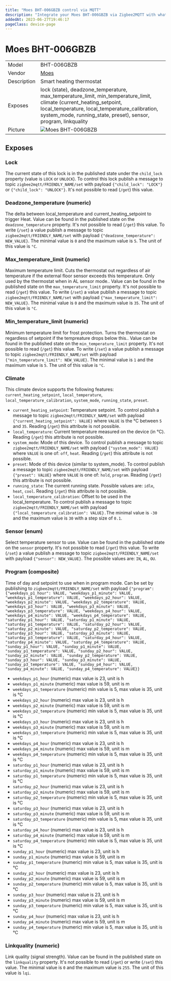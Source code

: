 ```yaml
---
title: "Moes BHT-006GBZB control via MQTT"
description: "Integrate your Moes BHT-006GBZB via Zigbee2MQTT with whatever smart home infrastructure you are using without the vendor's bridge or gateway."
addedAt: 2023-06-27T19:46:17
pageClass: device-page
---
```


<!-- !!!! -->
<!-- ATTENTION: This file is auto-generated through docgen! -->
<!-- You can only edit the "Notes"-Section between the two comment lines "Notes BEGIN" and "Notes END". -->
<!-- Do not use h1 or h2 heading within "## Notes"-Section. -->
<!-- !!!! -->

# Moes BHT-006GBZB

|     |     |
|-----|-----|
| Model | BHT-006GBZB  |
| Vendor  | [Moes](/supported-devices/#v=Moes)  |
| Description | Smart heating thermostat |
| Exposes | lock (state), deadzone_temperature, max_temperature_limit, min_temperature_limit, climate (current_heating_setpoint, local_temperature, local_temperature_calibration, system_mode, running_state, preset), sensor, program, linkquality |
| Picture | ![Moes BHT-006GBZB](https://www.zigbee2mqtt.io/images/devices/BHT-006GBZB.jpg) |


<!-- Notes BEGIN: You can edit here. Add "## Notes" headline if not already present. -->


<!-- Notes END: Do not edit below this line -->




## Exposes

### Lock 
The current state of this lock is in the published state under the `child_lock` property (value is `LOCK` or `UNLOCK`).
To control this lock publish a message to topic `zigbee2mqtt/FRIENDLY_NAME/set` with payload `{"child_lock": "LOCK"}` or `{"child_lock": "UNLOCK"}`.
It's not possible to read (`/get`) this value.

### Deadzone_temperature (numeric)
The delta between local_temperature and current_heating_setpoint to trigger Heat.
Value can be found in the published state on the `deadzone_temperature` property.
It's not possible to read (`/get`) this value.
To write (`/set`) a value publish a message to topic `zigbee2mqtt/FRIENDLY_NAME/set` with payload `{"deadzone_temperature": NEW_VALUE}`.
The minimal value is `0` and the maximum value is `5`.
The unit of this value is `°C`.

### Max_temperature_limit (numeric)
Maximum temperature limit. Cuts the thermostat out regardless of air temperature if the external floor sensor exceeds this temperature. Only used by the thermostat when in AL sensor mode..
Value can be found in the published state on the `max_temperature_limit` property.
It's not possible to read (`/get`) this value.
To write (`/set`) a value publish a message to topic `zigbee2mqtt/FRIENDLY_NAME/set` with payload `{"max_temperature_limit": NEW_VALUE}`.
The minimal value is `0` and the maximum value is `35`.
The unit of this value is `°C`.

### Min_temperature_limit (numeric)
Minimum temperature limit for frost protection. Turns the thermostat on regardless of setpoint if the tempreature drops below this..
Value can be found in the published state on the `min_temperature_limit` property.
It's not possible to read (`/get`) this value.
To write (`/set`) a value publish a message to topic `zigbee2mqtt/FRIENDLY_NAME/set` with payload `{"min_temperature_limit": NEW_VALUE}`.
The minimal value is `1` and the maximum value is `5`.
The unit of this value is `°C`.

### Climate 
This climate device supports the following features: `current_heating_setpoint`, `local_temperature`, `local_temperature_calibration`, `system_mode`, `running_state`, `preset`.
- `current_heating_setpoint`: Temperature setpoint. To control publish a message to topic `zigbee2mqtt/FRIENDLY_NAME/set` with payload `{"current_heating_setpoint": VALUE}` where `VALUE` is the °C between `5` and `35`. Reading (`/get`) this attribute is not possible.
- `local_temperature`: Current temperature measured on the device (in °C). Reading (`/get`) this attribute is not possible.
- `system_mode`: Mode of this device. To control publish a message to topic `zigbee2mqtt/FRIENDLY_NAME/set` with payload `{"system_mode": VALUE}` where `VALUE` is one of: `off`, `heat`. Reading (`/get`) this attribute is not possible.
- `preset`: Mode of this device (similar to system_mode). To control publish a message to topic `zigbee2mqtt/FRIENDLY_NAME/set` with payload `{"preset": VALUE}` where `VALUE` is one of: `hold`, `program`. Reading (`/get`) this attribute is not possible.
- `running_state`: The current running state. Possible values are: `idle`, `heat`, `cool`. Reading (`/get`) this attribute is not possible.
- `local_temperature_calibration`: Offset to be used in the local_temperature. To control publish a message to topic `zigbee2mqtt/FRIENDLY_NAME/set` with payload `{"local_temperature_calibration": VALUE}.`The minimal value is `-30` and the maximum value is `30` with a step size of `0.1`.

### Sensor (enum)
Select temperature sensor to use.
Value can be found in the published state on the `sensor` property.
It's not possible to read (`/get`) this value.
To write (`/set`) a value publish a message to topic `zigbee2mqtt/FRIENDLY_NAME/set` with payload `{"sensor": NEW_VALUE}`.
The possible values are: `IN`, `AL`, `OU`.

### Program (composite)
Time of day and setpoint to use when in program mode.
Can be set by publishing to `zigbee2mqtt/FRIENDLY_NAME/set` with payload `{"program": {"weekdays_p1_hour": VALUE, "weekdays_p1_minute": VALUE, "weekdays_p1_temperature": VALUE, "weekdays_p2_hour": VALUE, "weekdays_p2_minute": VALUE, "weekdays_p2_temperature": VALUE, "weekdays_p3_hour": VALUE, "weekdays_p3_minute": VALUE, "weekdays_p3_temperature": VALUE, "weekdays_p4_hour": VALUE, "weekdays_p4_minute": VALUE, "weekdays_p4_temperature": VALUE, "saturday_p1_hour": VALUE, "saturday_p1_minute": VALUE, "saturday_p1_temperature": VALUE, "saturday_p2_hour": VALUE, "saturday_p2_minute": VALUE, "saturday_p2_temperature": VALUE, "saturday_p3_hour": VALUE, "saturday_p3_minute": VALUE, "saturday_p3_temperature": VALUE, "saturday_p4_hour": VALUE, "saturday_p4_minute": VALUE, "saturday_p4_temperature": VALUE, "sunday_p1_hour": VALUE, "sunday_p1_minute": VALUE, "sunday_p1_temperature": VALUE, "sunday_p2_hour": VALUE, "sunday_p2_minute": VALUE, "sunday_p2_temperature": VALUE, "sunday_p3_hour": VALUE, "sunday_p3_minute": VALUE, "sunday_p3_temperature": VALUE, "sunday_p4_hour": VALUE, "sunday_p4_minute": VALUE, "sunday_p4_temperature": VALUE}}`
- `weekdays_p1_hour` (numeric) max value is 23, unit is h
- `weekdays_p1_minute` (numeric) max value is 59, unit is m
- `weekdays_p1_temperature` (numeric) min value is 5, max value is 35, unit is °C
- `weekdays_p2_hour` (numeric) max value is 23, unit is h
- `weekdays_p2_minute` (numeric) max value is 59, unit is m
- `weekdays_p2_temperature` (numeric) min value is 5, max value is 35, unit is °C
- `weekdays_p3_hour` (numeric) max value is 23, unit is h
- `weekdays_p3_minute` (numeric) max value is 59, unit is m
- `weekdays_p3_temperature` (numeric) min value is 5, max value is 35, unit is °C
- `weekdays_p4_hour` (numeric) max value is 23, unit is h
- `weekdays_p4_minute` (numeric) max value is 59, unit is m
- `weekdays_p4_temperature` (numeric) min value is 5, max value is 35, unit is °C
- `saturday_p1_hour` (numeric) max value is 23, unit is h
- `saturday_p1_minute` (numeric) max value is 59, unit is m
- `saturday_p1_temperature` (numeric) min value is 5, max value is 35, unit is °C
- `saturday_p2_hour` (numeric) max value is 23, unit is h
- `saturday_p2_minute` (numeric) max value is 59, unit is m
- `saturday_p2_temperature` (numeric) min value is 5, max value is 35, unit is °C
- `saturday_p3_hour` (numeric) max value is 23, unit is h
- `saturday_p3_minute` (numeric) max value is 59, unit is m
- `saturday_p3_temperature` (numeric) min value is 5, max value is 35, unit is °C
- `saturday_p4_hour` (numeric) max value is 23, unit is h
- `saturday_p4_minute` (numeric) max value is 59, unit is m
- `saturday_p4_temperature` (numeric) min value is 5, max value is 35, unit is °C
- `sunday_p1_hour` (numeric) max value is 23, unit is h
- `sunday_p1_minute` (numeric) max value is 59, unit is m
- `sunday_p1_temperature` (numeric) min value is 5, max value is 35, unit is °C
- `sunday_p2_hour` (numeric) max value is 23, unit is h
- `sunday_p2_minute` (numeric) max value is 59, unit is m
- `sunday_p2_temperature` (numeric) min value is 5, max value is 35, unit is °C
- `sunday_p3_hour` (numeric) max value is 23, unit is h
- `sunday_p3_minute` (numeric) max value is 59, unit is m
- `sunday_p3_temperature` (numeric) min value is 5, max value is 35, unit is °C
- `sunday_p4_hour` (numeric) max value is 23, unit is h
- `sunday_p4_minute` (numeric) max value is 59, unit is m
- `sunday_p4_temperature` (numeric) min value is 5, max value is 35, unit is °C

### Linkquality (numeric)
Link quality (signal strength).
Value can be found in the published state on the `linkquality` property.
It's not possible to read (`/get`) or write (`/set`) this value.
The minimal value is `0` and the maximum value is `255`.
The unit of this value is `lqi`.


